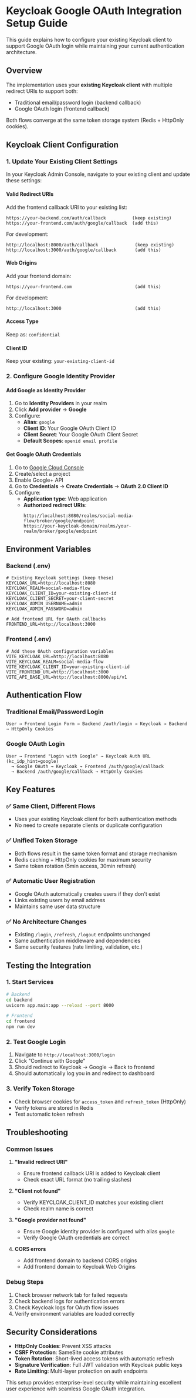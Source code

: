 # Keycloak Google OAuth Integration Setup Guide

This guide explains how to configure your existing Keycloak client to support Google OAuth login while maintaining your current authentication architecture.

## Overview

The implementation uses your **existing Keycloak client** with multiple redirect URIs to support both:
- Traditional email/password login (backend callback)
- Google OAuth login (frontend callback)

Both flows converge at the same token storage system (Redis + HttpOnly cookies).

## Keycloak Client Configuration

### 1. Update Your Existing Client Settings

In your Keycloak Admin Console, navigate to your existing client and update these settings:

#### **Valid Redirect URIs**
Add the frontend callback URI to your existing list:
```
https://your-backend.com/auth/callback          (keep existing)
https://your-frontend.com/auth/google/callback  (add this)
```

For development:
```
http://localhost:8000/auth/callback              (keep existing)
http://localhost:3000/auth/google/callback       (add this)
```

#### **Web Origins**
Add your frontend domain:
```
https://your-frontend.com                        (add this)
```

For development:
```
http://localhost:3000                            (add this)
```

#### **Access Type**
Keep as: `confidential`

#### **Client ID**
Keep your existing: `your-existing-client-id`

### 2. Configure Google Identity Provider

#### **Add Google as Identity Provider**
1. Go to **Identity Providers** in your realm
2. Click **Add provider** → **Google**
3. Configure:
   - **Alias**: `google`
   - **Client ID**: Your Google OAuth Client ID
   - **Client Secret**: Your Google OAuth Client Secret
   - **Default Scopes**: `openid email profile`

#### **Get Google OAuth Credentials**
1. Go to [Google Cloud Console](https://console.cloud.google.com/)
2. Create/select a project
3. Enable Google+ API
4. Go to **Credentials** → **Create Credentials** → **OAuth 2.0 Client ID**
5. Configure:
   - **Application type**: Web application
   - **Authorized redirect URIs**: 
     ```
     http://localhost:8080/realms/social-media-flow/broker/google/endpoint
     https://your-keycloak-domain/realms/your-realm/broker/google/endpoint
     ```

## Environment Variables

### Backend (.env)
```env
# Existing Keycloak settings (keep these)
KEYCLOAK_URL=http://localhost:8080
KEYCLOAK_REALM=social-media-flow
KEYCLOAK_CLIENT_ID=your-existing-client-id
KEYCLOAK_CLIENT_SECRET=your-client-secret
KEYCLOAK_ADMIN_USERNAME=admin
KEYCLOAK_ADMIN_PASSWORD=admin

# Add frontend URL for OAuth callbacks
FRONTEND_URL=http://localhost:3000
```

### Frontend (.env)
```env
# Add these OAuth configuration variables
VITE_KEYCLOAK_URL=http://localhost:8080
VITE_KEYCLOAK_REALM=social-media-flow
VITE_KEYCLOAK_CLIENT_ID=your-existing-client-id
VITE_FRONTEND_URL=http://localhost:3000
VITE_API_BASE_URL=http://localhost:8000/api/v1
```

## Authentication Flow

### Traditional Email/Password Login
```
User → Frontend Login Form → Backend /auth/login → Keycloak → Backend → HttpOnly Cookies
```

### Google OAuth Login
```
User → Frontend "Login with Google" → Keycloak Auth URL (kc_idp_hint=google) 
  → Google OAuth → Keycloak → Frontend /auth/google/callback 
  → Backend /auth/google/callback → HttpOnly Cookies
```

## Key Features

### ✅ **Same Client, Different Flows**
- Uses your existing Keycloak client for both authentication methods
- No need to create separate clients or duplicate configuration

### ✅ **Unified Token Storage**
- Both flows result in the same token format and storage mechanism
- Redis caching + HttpOnly cookies for maximum security
- Same token rotation (5min access, 30min refresh)

### ✅ **Automatic User Registration**
- Google OAuth automatically creates users if they don't exist
- Links existing users by email address
- Maintains same user data structure

### ✅ **No Architecture Changes**
- Existing `/login`, `/refresh`, `/logout` endpoints unchanged
- Same authentication middleware and dependencies
- Same security features (rate limiting, validation, etc.)

## Testing the Integration

### 1. **Start Services**
```bash
# Backend
cd backend
uvicorn app.main:app --reload --port 8000

# Frontend  
cd frontend
npm run dev
```

### 2. **Test Google Login**
1. Navigate to `http://localhost:3000/login`
2. Click "Continue with Google"
3. Should redirect to Keycloak → Google → Back to frontend
4. Should automatically log you in and redirect to dashboard

### 3. **Verify Token Storage**
- Check browser cookies for `access_token` and `refresh_token` (HttpOnly)
- Verify tokens are stored in Redis
- Test automatic token refresh

## Troubleshooting

### **Common Issues**

1. **"Invalid redirect URI"**
   - Ensure frontend callback URI is added to Keycloak client
   - Check exact URL format (no trailing slashes)

2. **"Client not found"**
   - Verify KEYCLOAK_CLIENT_ID matches your existing client
   - Check realm name is correct

3. **"Google provider not found"**
   - Ensure Google identity provider is configured with alias `google`
   - Verify Google OAuth credentials are correct

4. **CORS errors**
   - Add frontend domain to backend CORS origins
   - Add frontend domain to Keycloak Web Origins

### **Debug Steps**
1. Check browser network tab for failed requests
2. Check backend logs for authentication errors
3. Check Keycloak logs for OAuth flow issues
4. Verify environment variables are loaded correctly

## Security Considerations

- **HttpOnly Cookies**: Prevent XSS attacks
- **CSRF Protection**: SameSite cookie attributes
- **Token Rotation**: Short-lived access tokens with automatic refresh
- **Signature Verification**: Full JWT validation with Keycloak public keys
- **Rate Limiting**: Multi-layer protection on auth endpoints

This setup provides enterprise-level security while maintaining excellent user experience with seamless Google OAuth integration.

